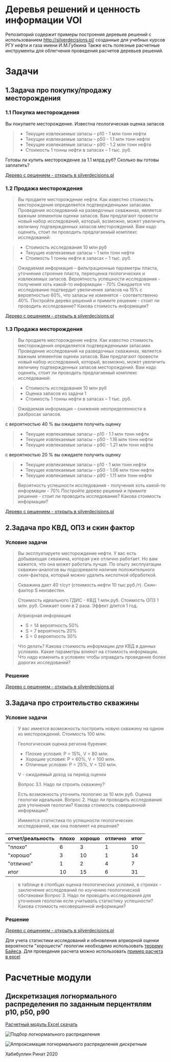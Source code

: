 # Деревья решений и ценность информации VOI 
Репозиторий содержит примеры построения деревьев решений с использованием http://silverdecisions.pl/ созданные для учебных курсов РГУ нефти и газа имени И.М.Губкина
Также есть полезные расчетные инструменты для облегчения проведения расчетов деревьев решений.

# Задачи

## 1.Задача про покупку/продажу месторождения

### 1.1 Покупка месторождения

Вы покупаете месторождение. Известна геологическая оценка запасов

> * Текущие извлекаемые запасы – p10 - 1 млн тонн нефти
> * Текущие извлекаемые запасы – p50 - 1.1 млн тонн нефти
> * Текущие извлекаемые запасы – p90 - 1.2 млн тонн нефти
> * Стоимость 1 тонны нефти в запасах – 1 тыс. руб.

Готовы ли купить месторождение за 1.1 млрд.руб? Сколько вы готовы заплатить?


[Дерево с решением - открыть в silverdecisions.pl](http://silverdecisions.pl/SilverDecisions.html?LOAD_SD_TREE_JSON=https://raw.githubusercontent.com/khabibullinra/decision_tree_examples/raw/main/silverdecision_examples/%D0%97%D0%B0%D0%B4%D0%B0%D1%87%D0%B0_1_1.json)


### 1.2 Продажа месторождения
> Вы продаете месторождение нефти. Как известно стоимость месторождения определяется подтвержденными запасами. Проведение исследований на разведочных скважинах, является важным элементом оценки запасов. Вам предлагают провести новый набор исследований, который, возможно, может увеличить величину подтвержденных запасов месторождений. Вам надо оценить,  стоит ли проводить предлагаемый комплекс исследований:

> * Стоимость исследования 10 млн руб
> * Текущие извлекаемые запасы – 1 млн тонн нефти
> * Стоимость 1 тонны нефти в запасах – 1 тыс. руб.

> Ожидаемая информация – фильтрационные параметры пласта, уточнение строение пласта, переоценка геологических и извлекаемых запасов.
> Вероятность успешности исследования - получения хоть какой-то информации - 70%
> Ожидается что исследование подтвердит увеличение запасов на 15% с вероятностью 60%, что запасы не изменятся - соответственно 40%. 
> Постройте дерево решений и примите решение  - стоит ли проводить исследование?
> Какова стоимость информации?


[Дерево с решением - открыть в silverdecisions.pl](http://silverdecisions.pl/SilverDecisions.html?LOAD_SD_TREE_JSON=https://raw.githubusercontent.com/khabibullinra/decision_tree_examples/raw/main/silverdecision_examples/%D0%97%D0%B0%D0%B4%D0%B0%D1%87%D0%B0_1_2.json)


### 1.3 Продажа месторождения
> Вы продаете месторождение нефти. Как известно стоимость месторождения определяется подтвержденными запасами. Проведение исследований на разведочных скважинах, является важным элементом оценки запасов. Вам предлагают провести новый набор исследований, который, возможно, может увеличить величину подтвержденных запасов месторождений. Вам надо оценить,  стоит ли проводить предлагаемый комплекс исследований:

> * Стоимость исследования 10 млн руб
> * Оценка запасов из задачи 1
> * Стоимость 1 тонны нефти в запасах – 1 тыс. руб.

> Ожидаемая информация – снижение неопределенности в разбросах запасов.

с вероятностью 40 % вы ожидаете получить оценку
> * Текущие извлекаемые запасы – p10 - 1.1 млн тонн нефти
> * Текущие извлекаемые запасы – p50 - 1.16 млн тонн нефти
> * Текущие извлекаемые запасы – p90 - 1.21 млн тонн нефти

с вероятностью 20 % вы ожидаете получить оценку
> * Текущие извлекаемые запасы – p10 - 1 млн тонн нефти
> * Текущие извлекаемые запасы – p50 - 1.06 млн тонн нефти
> * Текущие извлекаемые запасы – p90 - 1.11 млн тонн нефти

> Вероятность успешности исследования - получения хоть какой-то информации - 70%
> Постройте дерево решений и примите решение  - стоит ли проводить исследование?
> Какова стоимость информации?


[Дерево с решением - открыть в silverdecisions.pl](http://silverdecisions.pl/SilverDecisions.html?LOAD_SD_TREE_JSON=https://raw.githubusercontent.com/khabibullinra/decision_tree_examples/raw/main/silverdecision_examples/%D0%97%D0%B0%D0%B4%D0%B0%D1%87%D0%B0_1_3.json)


## 2.Задача про КВД, ОПЗ и скин фактор

### Условие задачи
> Вы эксплуатируете месторождение нефти. У вас есть добывающая скважина, которая уже отлично работает. Но вам кажется, что она может работать лучше. По опыту эксплуатации скважин-аналогов вы подозреваете наличие положительного скин-фактора, который можно удалить кислотной обработкой.

> Скважина дает 40 т/сут  (стоимость нефти 10 тыс.руб./т). 
> Скин-фактор S неизвестен. 

> Стоимость идеального ГДИС - КВД  1 млн.руб. 
> Стоимость ОПЗ  1 млн. руб.  Снижает скин в 2 раза. Эффект длится 1 год.

> Априорная информация 
> * S = 14  вероятность 50%
> * S = 7 вероятность 20%
> * S = 0 вероятность 30%

> Что делать? Какова стоимость информации для КВД в данных условиях. Какие параметры влияют на стоимость информации. Что надо изменить в условиях чтобы оправдать проведение более дорогих исследований?

### Решение

[Дерево с решением - открыть в silverdecisions.pl](http://silverdecisions.pl/SilverDecisions.html?LOAD_SD_TREE_JSON=https://raw.githubusercontent.com/khabibullinra/decision_tree_examples/main/silverdecision_examples/%D0%97%D0%B0%D0%B4%D0%B0%D1%87%D0%B0_%D0%BF%D1%80%D0%BE_%D0%9A%D0%92%D0%94_%D0%9E%D0%9F%D0%97_%D0%B8_%D1%81%D0%BA%D0%B8%D0%BD.json)


## 3.Задача про строительство скважины
 
### Условие задачи
> У вас имеется возможность построить новую скважину на одном из месторождений.
> Стоимость 100 млн.
>
> Геологическая оценка региона бурения:
> * Плохие условия:  Р = 15%, V = 80 млн. 
> * Хорошие условия:  Р = 60%, V = 100 млн. 
> * Отличные условия:  Р = 25%, V = 120 млн. 
>
> V - ожидаемый доход за период оценки
>
> Вопрос 3.1. Надо ли строить скважину? 
>
> Есть возможность уточнить геологию за 10 млн руб. Оценка геологии идеальная.
> Вопрос 2. Надо ли проводить исследования для уточнения геологии? Какова стоимость совершенной информации?
>
> Иимеется статистика по успешности геологических исследований, как она повлияет на решения?

|отчет/реальность| плохо | хорошо|отлично| итог|
|---|---|---|---|---|
|"плохо"| 6 | 3 | 1|  10|
|"хорошо"| 3 | 10 | 1|  14|
|"отлично"| 1 | 2 | 4|  7|
|итог| 10 | 15 | 6|  31|
>
> в таблице в столбцах оценка геологических условий, в строках - заключение исследований по изучению геологической обстановки
> Вопрос 3. Надо ли проводить исследования для уточнения геологии если учитывать статистику успешности? Какова стоимость несовершенной информации?

### Решение
[Дерево с решением - открыть в silverdecisions.pl](http://silverdecisions.pl/SilverDecisions.html?LOAD_SD_TREE_JSON=https://raw.githubusercontent.com/khabibullinra/decision_tree_examples/main/silverdecision_examples/%D0%97%D0%B0%D0%B4%D0%B0%D1%87%D0%B0_%D0%BF%D1%80%D0%BE_%D1%81%D1%82%D1%80%D0%BE%D0%B8%D1%82%D0%B5%D0%BB%D1%8C%D1%81%D1%82%D0%B2%D0%BE_%D1%81%D0%BA%D0%B2%D0%B0%D0%B6%D0%B8%D0%BD%D1%8B_%D0%B8_%D0%B8%D1%81%D1%81%D0%BB%D0%B5%D0%B4%D0%BE%D0%B2%D0%B0%D0%BD%D0%B8%D1%8F.json)

Для учета статистики исследований и обновления априорной оценки вероятности "хорошести" геологии необходимо использовать [теорему Байеса](https://ru.wikipedia.org/wiki/%D0%A2%D0%B5%D0%BE%D1%80%D0%B5%D0%BC%D0%B0_%D0%91%D0%B0%D0%B9%D0%B5%D1%81%D0%B0). 
Для проведения расчета можно использовать [пример расчета в excel](https://github.com/khabibullinra/decision_tree_examples/raw/main/excel_utilities/%D0%A0%D0%B0%D1%81%D1%87%D0%B5%D1%82_%D0%B4%D0%B8%D1%81%D0%BA%D1%80%D0%B5%D1%82%D0%BD%D0%BE%D0%B3%D0%BE_%D0%BB%D0%BE%D0%B3%D0%BD%D0%BE%D1%80%D0%BC%D0%B0%D0%BB%D1%8C%D0%BD%D0%BE%D0%B3%D0%BE_%D1%80%D0%B0%D1%81%D0%BF%D1%80%D0%B5%D0%B4%D0%B5%D0%BB%D0%B5%D0%BD%D0%B8%D1%8F.xlsx)




# Расчетные модули

## Дискретизация логнормального распределения по заданным перцентялям p10, p50, p90

[Расчетный модуль Excel скачать](https://github.com/khabibullinra/decision_tree_examples/raw/main/excel_utilities/%D0%A0%D0%B0%D1%81%D1%87%D0%B5%D1%82_%D0%B4%D0%B8%D1%81%D0%BA%D1%80%D0%B5%D1%82%D0%BD%D0%BE%D0%B3%D0%BE_%D0%BB%D0%BE%D0%B3%D0%BD%D0%BE%D1%80%D0%BC%D0%B0%D0%BB%D1%8C%D0%BD%D0%BE%D0%B3%D0%BE_%D1%80%D0%B0%D1%81%D0%BF%D1%80%D0%B5%D0%B4%D0%B5%D0%BB%D0%B5%D0%BD%D0%B8%D1%8F.xlsx)

![Подбор логнормального распределения](/pics/excel1.png)

![Аппроксимация логнормального распределения дискретным](/pics/excel2.png)

Хабибуллин Ринат
2020
